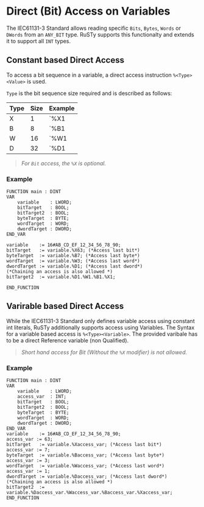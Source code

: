 # Direct (Bit) Access on Variables

The IEC61131-3 Standard allows reading specific `Bits`, `Bytes`, `Words` or `DWords` from an `ANY_BIT` type.
RuSTy supports this functionalty and extends it to support all `INT` types.

## Constant based Direct Access

To access a bit sequence in a variable, a direct access instruction `%<Type><Value>` is used.

`Type` is the bit sequence size required and is described as follows:

| Type | Size | Example |
| ---- | ---- | ------- |
| X    | 1    | `%X1    |
| B    | 8    | `%B1    |
| W    | 16   | `%W1    |
| D    | 32   | `%D1    |

> _For `Bit` access, the `%X` is optional._

### Example

```st
FUNCTION main : DINT
VAR 
    variable    : LWORD; 
    bitTarget   : BOOL;
    bitTarget2  : BOOL;
    byteTarget  : BYTE;
    wordTarget  : WORD;
    dwordTarget : DWORD;
END_VAR

variable    := 16#AB_CD_EF_12_34_56_78_90;
bitTarget   := variable.%X63; (*Access last bit*)
byteTarget  := variable.%B7; (*Access last byte*)
wordTarget  := variable.%W3; (*Access last word*)
dwordTarget := variable.%D1; (*Access last dword*)
(*Chaining an access is also allowed *)
bitTarget2  := variable.%D1.%W1.%B1.%X1;

END_FUNCTION
```

## Varirable based Direct Access

While the IEC61131-3 Standard only defines variable access using constant int literals,
RuSTy additionally supports access using Variables.
The Syntax for a variable based access is `%<Type><Variable>`.
The provided varibale has to be a direct Reference variable (non Qualified).

> _Short hand access for Bit (Without the `%X` modifier) is not allowed._

### Example

```st
FUNCTION main : DINT
VAR 
    variable    : LWORD; 
    access_var  : INT;
    bitTarget   : BOOL;
    bitTarget2  : BOOL;
    byteTarget  : BYTE;
    wordTarget  : WORD;
    dwordTarget : DWORD;
END_VAR
variable    := 16#AB_CD_EF_12_34_56_78_90;
access_var := 63;
bitTarget   := variable.%Xaccess_var; (*Access last bit*)
access_var := 7;
byteTarget  := variable.%Baccess_var; (*Access last byte*)
access_var := 3;
wordTarget  := variable.%Waccess_var; (*Access last word*)
access_var := 1;
dwordTarget := variable.%Daccess_var; (*Access last dword*)
(*Chaining an access is also allowed *)
bitTarget2  := variable.%Daccess_var.%Waccess_var.%Baccess_var.%Xaccess_var;
END_FUNCTION
```
